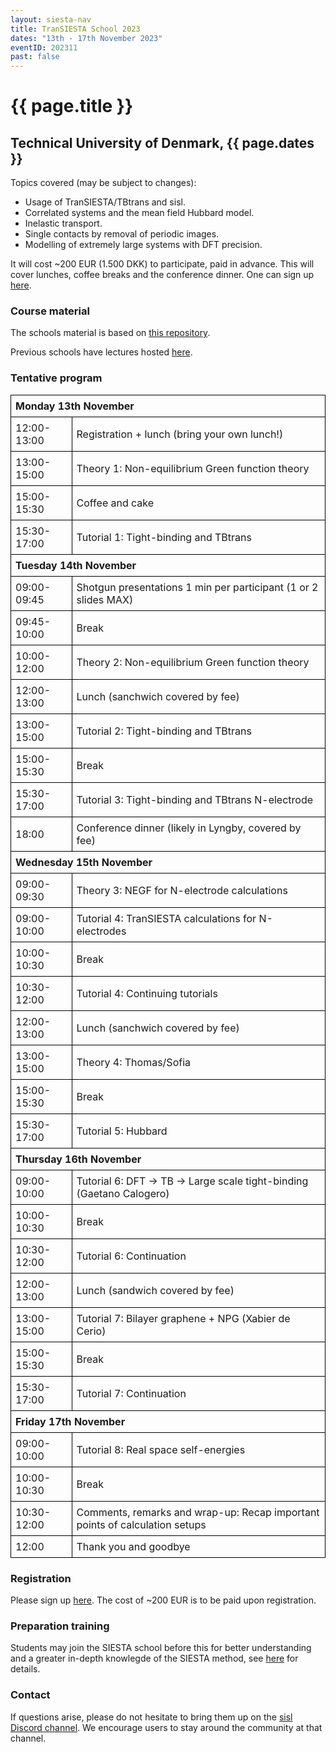 ```yaml
---
layout: siesta-nav
title: TranSIESTA School 2023
dates: "13th - 17th November 2023"
eventID: 202311
past: false
---
```

# {{ page.title }}
## Technical University of Denmark, {{ page.dates }}

<style>
  table {
    margin-left:auto;
    margin-right:auto;
    text-align:left;
  }
  table, tr, td, th {
    border-collapse: collapse;
  }
  td, th {
    border:1px solid black;
  }
  th, td {
    padding:7px;
    text-align:left;
  }
  th.borderless {
    border-top:0px;
    border-left:0px;
  }
  a.tbd {
    color: red;
  }
</style>

Topics covered (may be subject to changes):

* Usage of TranSIESTA/TBtrans and sisl.
* Correlated systems and the mean field Hubbard model.
* Inelastic transport.
* Single contacts by removal of periodic images.
* Modelling of extremely large systems with DFT precision.

It will cost ~200 EUR (1.500 DKK) to participate, paid in advance. This will cover lunches, coffee breaks and the conference dinner.
One can sign up [here](https://www.conferencemanager.dk/invitation-workshoptoolsforelectiontransport).


### Course material

The schools material is based on [this repository](https://github.com/zerothi/ts-tbt-sisl-tutorial).

Previous schools have lectures hosted [here](https://www.youtube.com/channel/UCyi1DHDq2RGnN-Vaigq5lTA/videos?view=0&sort=da&flow=grid).


### Tentative program

<table>

<tbody>
<tr><th COLSPAN="2"> Monday 13th November</th></tr>
<tr><td>12:00-13:00</td><td>Registration + lunch (bring your own lunch!)</td></tr>
<tr><td>13:00-15:00</td><td> Theory 1: Non-equilibrium Green function theory</td></tr>
<tr><td>15:00-15:30</td><td> Coffee and cake</td></tr>
<tr><td>15:30-17:00</td><td> Tutorial 1: Tight-binding and TBtrans</td></tr>

<tr><th COLSPAN="2"> Tuesday 14th November</th></tr>
<tr><td>09:00-09:45</td><td> Shotgun presentations 1 min per participant (1 or 2 slides MAX)</td></tr>
<tr><td>09:45-10:00</td><td> Break</td></tr>
<tr><td>10:00-12:00</td><td> Theory 2: Non-equilibrium Green function theory</td></tr>
<tr><td>12:00-13:00</td><td> Lunch (sanchwich covered by fee)</td></tr>
<tr><td>13:00-15:00</td><td> Tutorial 2: Tight-binding and TBtrans</td></tr>
<tr><td>15:00-15:30</td><td> Break</td></tr>
<tr><td>15:30-17:00</td><td> Tutorial 3: Tight-binding and TBtrans N-electrode</td></tr>
<tr><td>18:00</td><td> Conference dinner (likely in Lyngby, covered by fee)</td></tr>

<tr><th COLSPAN="2"> Wednesday 15th November</th></tr>
<tr><td>09:00-09:30</td><td> Theory 3: NEGF for N-electrode calculations</td></tr>
<tr><td>09:00-10:00</td><td> Tutorial 4: TranSIESTA calculations for N-electrodes</td></tr>
<tr><td>10:00-10:30</td><td> Break</td></tr>
<tr><td>10:30-12:00</td><td> Tutorial 4: Continuing tutorials</td></tr>
<tr><td>12:00-13:00</td><td> Lunch (sanchwich covered by fee)</td></tr>
<tr><td>13:00-15:00</td><td> Theory 4: Thomas/Sofia</td></tr>
<tr><td>15:00-15:30</td><td> Break</td></tr>
<tr><td>15:30-17:00</td><td> Tutorial 5: Hubbard</td></tr>

<tr><th COLSPAN="2"> Thursday 16th November</th></tr>
<tr><td>09:00-10:00</td><td>Tutorial 6: DFT -> TB -> Large scale tight-binding (Gaetano Calogero)</td></tr>
<tr><td>10:00-10:30</td><td>Break</td></tr>
<tr><td>10:30-12:00</td><td>Tutorial 6: Continuation</td></tr>
<tr><td>12:00-13:00</td><td>Lunch (sandwich covered by fee)</td></tr>
<tr><td>13:00-15:00</td><td>Tutorial 7: Bilayer graphene + NPG (Xabier de Cerio)</td></tr>
<tr><td>15:00-15:30</td><td>Break</td></tr>
<tr><td>15:30-17:00</td><td>Tutorial 7: Continuation</td></tr>

<tr><th COLSPAN="2"> Friday 17th November</th></tr>
<tr><td>09:00-10:00</td><td>Tutorial 8: Real space self-energies</td></tr>
<tr><td>10:00-10:30</td><td>Break</td></tr>
<tr><td>10:30-12:00</td><td>Comments, remarks and wrap-up: Recap important points of calculation setups</td></tr>
<tr><td>12:00</td><td>Thank you and goodbye</td></tr>
</tbody>
</table>


### Registration

Please sign up [here](https://www.conferencemanager.dk/invitation-workshoptoolsforelectiontransport).
The cost of ~200 EUR is to be paid upon registration.


### Preparation training

Students may join the SIESTA school before this for better understanding and a greater in-depth knowlegde
of the SIESTA method, see [here](../SIESTA_School-2023) for details.


### Contact

If questions arise, please do not hesitate to bring them up on the [sisl Discord channel](https://discord.gg/5XnFXFdkv2).
We encourage users to stay around the community at that channel.
